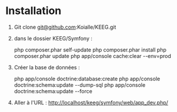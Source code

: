 # Installation

1. Git clone git@github.com:Koialle/KEEG.git
2. dans le dossier KEEG/Symfony : 
    
    
    php composer.phar self-update
    php composer.phar install
    php composer.phar update
    php app/console cache:clear --env=prod


3. Créer la base de données :

    
    php app/console doctrine:database:create
    php app/console doctrine:schema:update --dump-sql
    php app/console doctrine:schema:update --force


4. Aller à l'URL : [http://localhost/keeg/symfony/web/app_dev.php/](http://localhost/keeg/symfony/web/app_dev.php/)
